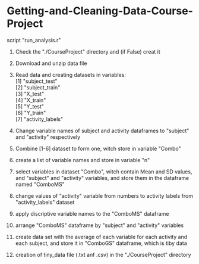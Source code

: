 # Getting-and-Cleaning-Data-Course-Project 
script "run_analysis.r"

1) Check the "./CourseProject" directory and (if False) creat it   

2) Download and unzip data file

3) Read data and creating datasets in variables:          
[1] "subject_test"        
[2] "subject_train"      
[3] "X_test"             
[4] "X_train"            
[5] "Y_test"                 
[6] "Y_train"             
[7] "activity_labels"    

4) Change variable names of subject and activity dataframes to "subject" and "activity" respectively     

5) Combine [1-6] dataset to form one, witch store in variable "Combo"         

6) create a list of variable names and store in variable "n"      

7) select variables in dataset "Combo", witch contain Mean and SD values, and "subject" and "activity" variables, and store them in the dataframe named "ComboMS"                 

8) change values of "activity" variable from numbers to activity labels from "activity_labels" dataset      

9) apply discriptive variable names to the "ComboMS" dataframe     

10) arrange "ComboMS" dataframe by "subject" and "activity" variables        

11) create data set with the average of each variable for each activity and each subject, and store it in "ComboGS" dataframe, which is tiby data        

12) creation of tiny_data file (.txt anf .csv) in the "./CourseProject" directory

